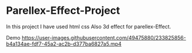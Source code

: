 # Parellex-Effect-Project
In this project I have used html css
Also 3d effect for parellex-Effect.


Demo 
https://user-images.githubusercontent.com/49475880/233825856-b4a134ae-fdf7-45a2-ac2b-d377ba6827a5.mp4

